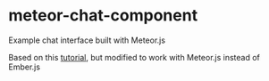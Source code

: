 meteor-chat-component
==============

Example chat interface built with Meteor.js

Based on this [tutorial](http://net.tutsplus.com/tutorials/javascript-ajax/ember-components-a-deep-dive/), but modified to work with Meteor.js instead of Ember.js 
